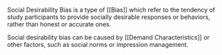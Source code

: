 Social Desirability Bias is a type of [[Bias]] which refer to the tendency of study participants to provide socially desirable responses or behaviors, rather than honest or accurate ones. 

Social desirability bias can be caused by [[Demand Characteristics]] or other factors, such as social norms or impression management.